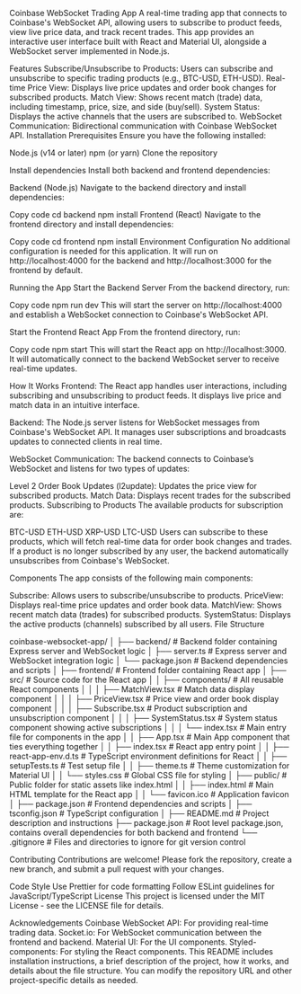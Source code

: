 Coinbase WebSocket Trading App
A real-time trading app that connects to Coinbase's WebSocket API, allowing users to subscribe to product feeds, view live price data, and track recent trades. This app provides an interactive user interface built with React and Material UI, alongside a WebSocket server implemented in Node.js.

Features
Subscribe/Unsubscribe to Products: Users can subscribe and unsubscribe to specific trading products (e.g., BTC-USD, ETH-USD).
Real-time Price View: Displays live price updates and order book changes for subscribed products.
Match View: Shows recent match (trade) data, including timestamp, price, size, and side (buy/sell).
System Status: Displays the active channels that the users are subscribed to.
WebSocket Communication: Bidirectional communication with Coinbase WebSocket API.
Installation
Prerequisites
Ensure you have the following installed:

Node.js (v14 or later)
npm (or yarn)
Clone the repository

Install dependencies
Install both backend and frontend dependencies:

Backend (Node.js)
Navigate to the backend directory and install dependencies:


Copy code
cd backend
npm install
Frontend (React)
Navigate to the frontend directory and install dependencies:


Copy code
cd frontend
npm install
Environment Configuration
No additional configuration is needed for this application. It will run on http://localhost:4000 for the backend and http://localhost:3000 for the frontend by default.

Running the App
Start the Backend Server
From the backend directory, run:


Copy code
npm run dev
This will start the server on http://localhost:4000 and establish a WebSocket connection to Coinbase's WebSocket API.

Start the Frontend React App
From the frontend directory, run:


Copy code
npm start
This will start the React app on http://localhost:3000. It will automatically connect to the backend WebSocket server to receive real-time updates.

How It Works
Frontend: The React app handles user interactions, including subscribing and unsubscribing to product feeds. It displays live price and match data in an intuitive interface.

Backend: The Node.js server listens for WebSocket messages from Coinbase's WebSocket API. It manages user subscriptions and broadcasts updates to connected clients in real time.

WebSocket Communication: The backend connects to Coinbase’s WebSocket and listens for two types of updates:

Level 2 Order Book Updates (l2update): Updates the price view for subscribed products.
Match Data: Displays recent trades for the subscribed products.
Subscribing to Products
The available products for subscription are:

BTC-USD
ETH-USD
XRP-USD
LTC-USD
Users can subscribe to these products, which will fetch real-time data for order book changes and trades. If a product is no longer subscribed by any user, the backend automatically unsubscribes from Coinbase's WebSocket.

Components
The app consists of the following main components:

Subscribe: Allows users to subscribe/unsubscribe to products.
PriceView: Displays real-time price updates and order book data.
MatchView: Shows recent match data (trades) for subscribed products.
SystemStatus: Displays the active products (channels) subscribed by all users.
File Structure

coinbase-websocket-app/
│
├── backend/                          # Backend folder containing Express server and WebSocket logic
│   ├── server.ts                     # Express server and WebSocket integration logic
│   └── package.json                  # Backend dependencies and scripts
│
├── frontend/                         # Frontend folder containing React app
│   ├── src/                          # Source code for the React app
│   │   ├── components/               # All reusable React components
│   │   │   ├── MatchView.tsx         # Match data display component
│   │   │   ├── PriceView.tsx         # Price view and order book display component
│   │   │   ├── Subscribe.tsx         # Product subscription and unsubscription component
│   │   │   ├── SystemStatus.tsx      # System status component showing active subscriptions
│   │   │   └── index.tsx             # Main entry file for components in the app
│   │   ├── App.tsx                   # Main App component that ties everything together
│   │   ├── index.tsx                 # React app entry point
│   │   ├── react-app-env.d.ts        # TypeScript environment definitions for React
│   │   ├── setupTests.ts             # Test setup file
│   │   ├── theme.ts                  # Theme customization for Material UI
│   │   └── styles.css                # Global CSS file for styling
│   ├── public/                       # Public folder for static assets like index.html
│   │   ├── index.html                # Main HTML template for the React app
│   │   └── favicon.ico               # Application favicon
│   ├── package.json                  # Frontend dependencies and scripts
│   ├── tsconfig.json                 # TypeScript configuration
│
├── README.md                         # Project description and instructions
├── package.json                      # Root level package.json, contains overall dependencies for both backend and frontend
└── .gitignore                        # Files and directories to ignore for git version control

Contributing
Contributions are welcome! Please fork the repository, create a new branch, and submit a pull request with your changes.

Code Style
Use Prettier for code formatting
Follow ESLint guidelines for JavaScript/TypeScript
License
This project is licensed under the MIT License - see the LICENSE file for details.

Acknowledgements
Coinbase WebSocket API: For providing real-time trading data.
Socket.io: For WebSocket communication between the frontend and backend.
Material UI: For the UI components.
Styled-components: For styling the React components.
This README includes installation instructions, a brief description of the project, how it works, and details about the file structure. You can modify the repository URL and other project-specific details as needed.
